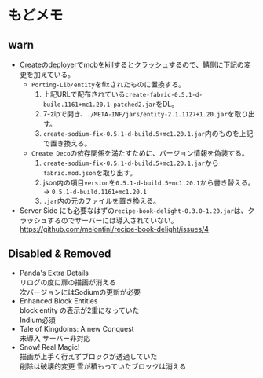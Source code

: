 # もどメモ

## warn
- [Createのdeployerでmobをkillするとクラッシュする](https://github.com/Fabricators-of-Create/Create/issues/1096#issuecomment-1864507425)ので、鯖側に下記の変更を加えている。  
  - `Porting-Lib/entity`をfixされたものに置換する。  
    1. 上記URLで配布されている`create-fabric-0.5.1-d-build.1161+mc1.20.1-patched2.jar`をDL。
    1. 7-zipで開き、`./META-INF/jars/entity-2.1.1127+1.20.jar`を取り出す。
    1. `create-sodium-fix-0.5.1-d-build.5+mc1.20.1.jar`内のものを上記で置き換える。
  - `Create Deco`の依存関係を満たすために、バージョン情報を偽装する。  
    1. `create-sodium-fix-0.5.1-d-build.5+mc1.20.1.jar`から`fabric.mod.json`を取り出す。
    1. json内の項目`version`を`0.5.1-d-build.5+mc1.20.1`から書き替える。  
      -> `0.5.1-d-build.1161+mc1.20.1` 
    1. `.jar`内の元のファイルを置き換える。
- Server Side にも必要なはずの`recipe-book-delight-0.3.0-1.20.jar`は、クラッシュするのでサーバーには導入されていない。  
  https://github.com/melontini/recipe-book-delight/issues/4

## Disabled & Removed

- Panda's Extra Details  
  リログの度に扉の描画が消える  
  次バージョンにはSodiumの更新が必要
- Enhanced Block Entities  
  block entity の表示が2重になっていた  
  Indium必須
- Tale of Kingdoms: A new Conquest  
  未導入 サーバー非対応
- Snow! Real Magic!  
  描画が上手く行えずブロックが透過していた  
  削除は破壊的変更 雪が積もっていたブロックは消える
